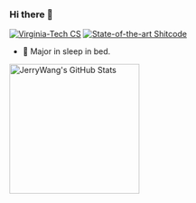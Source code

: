 ### Hi there 👋 

[![Virginia-Tech CS](https://img.shields.io/badge/Virginia_Tech-CS-861F41)](https://github.com/Jerry-NotesHub/Virginia-Tech-Shields) [![State-of-the-art Shitcode](https://img.shields.io/static/v1?label=State-of-the-art&message=Shitcode&color=7B5804)](https://github.com/trekhleb/state-of-the-art-shitcode)

- 🔭 Major in sleep in bed.

<p align="left">
  <img alt="JerryWang's GitHub Stats" height='230' src="https://github-readme-stats.vercel.app/api?username=JerryWang773&hide=stars,issues,contribs&show_icons=true&hide_border=false&count_private=true&title_color=41b883&icon_color=41b883&bg_color=09131B&text_color=fffefe&border_color=273849" />
</p>
